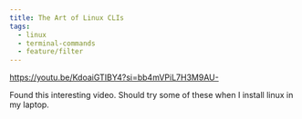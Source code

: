 ```yaml
---
title: The Art of Linux CLIs
tags:
  - linux
  - terminal-commands
  - feature/filter
---
```


https://youtu.be/KdoaiGTIBY4?si=bb4mVPiL7H3M9AU-

Found this interesting video. Should try some of these when I install linux in my laptop.

